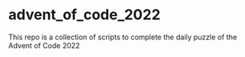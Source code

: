 # advent_of_code_2022
This repo is a collection of scripts to complete the daily puzzle of the Advent of Code 2022
